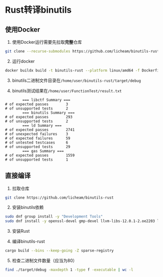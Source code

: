 # Rust转译binutils

## 使用Docker

1. 使用Docker运行需要先拉取**完整**仓库
```bash
git clone --recurse-submodules https://github.com/licheam/binutils-rust
```

2. 运行docker
```bash
docker buildx build -t binutils-rust --platform linux/amd64 -f Dockerfile ./
```

3. binutils二进制文件目录在`/home/user/binutils-rust/target/debug`

4. binutils测试结果在`/home/user/FunctionTest/result.txt`

```
        === libctf Summary ===
# of expected passes		3
# of unsupported tests		2
		=== binutils Summary ===
# of expected passes		293
# of unsupported tests		2
		=== ld Summary ===
# of expected passes		2741
# of unexpected failures	3
# of expected failures		59
# of untested testcases		6
# of unsupported tests		29
		=== gas Summary ===
# of expected passes		1559
# of unsupported tests		1
```

## 直接编译

1. 拉取仓库
```bash
git clone https://github.com/licheam/binutils-rust
```

2. 安装binutils依赖
``` bash
sudo dnf group install -y "Development Tools"
sudo dnf install -y openssl-devel gmp-devel llvm-libs-12.0.1-2.oe2203 llvm-devel-12.0.1-2.oe2203 clang-devel cmake
```

3. 安装Rust

4. 编译binutils-rust
```bash
cargo build --bins --keep-going -Z sparse-registry
```

5. 检查二进制文件数量（应当为80）
```bash
find ./target/debug -maxdepth 1 -type f -executable | wc -l
```
